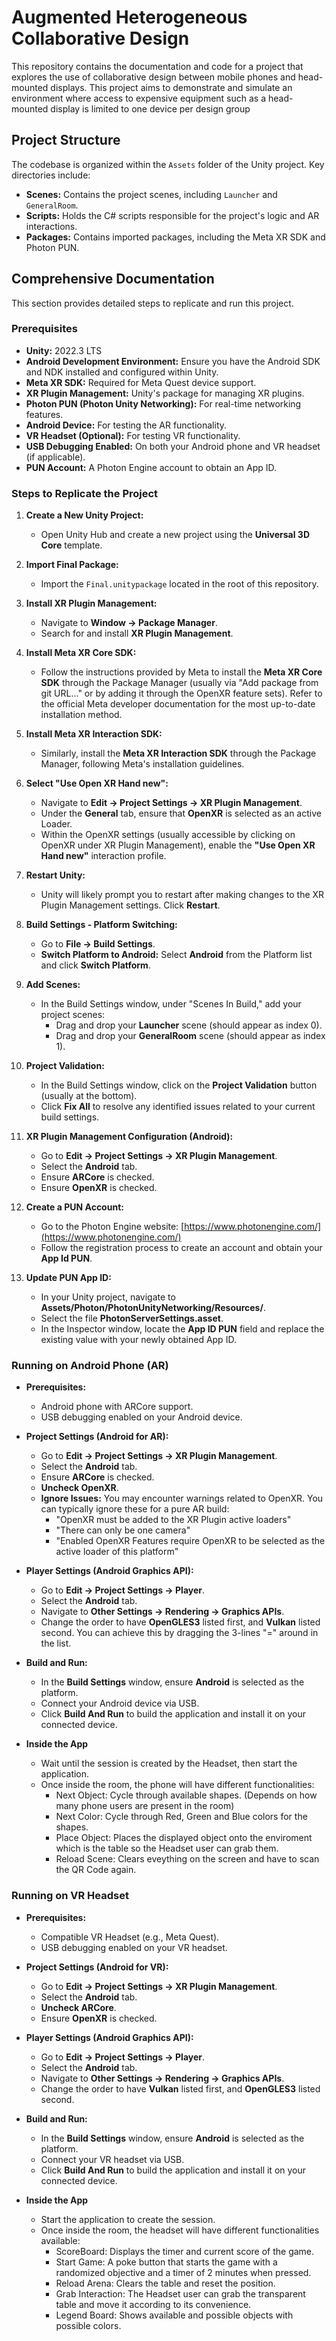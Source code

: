 # Augmented Heterogeneous Collaborative Design

This repository contains the documentation and code for a project that explores the use of collaborative design between mobile phones and head-mounted displays. This project aims to demonstrate and simulate an environment where access to expensive equipment such as a head-mounted display is limited to one device per design group
## Project Structure

The codebase is organized within the `Assets` folder of the Unity project. Key directories include:

* **Scenes:** Contains the project scenes, including `Launcher` and `GeneralRoom`.
* **Scripts:** Holds the C# scripts responsible for the project's logic and AR interactions.
* **Packages:** Contains imported packages, including the Meta XR SDK and Photon PUN.

## Comprehensive Documentation

This section provides detailed steps to replicate and run this project.

### Prerequisites

* **Unity:** 2022.3 LTS
* **Android Development Environment:** Ensure you have the Android SDK and NDK installed and configured within Unity.
* **Meta XR SDK:** Required for Meta Quest device support.
* **XR Plugin Management:** Unity's package for managing XR plugins.
* **Photon PUN (Photon Unity Networking):** For real-time networking features.
* **Android Device:** For testing the AR functionality.
* **VR Headset (Optional):** For testing VR functionality.
* **USB Debugging Enabled:** On both your Android phone and VR headset (if applicable).
* **PUN Account:** A Photon Engine account to obtain an App ID.

### Steps to Replicate the Project

1.  **Create a New Unity Project:**
    * Open Unity Hub and create a new project using the **Universal 3D Core** template.

2.  **Import Final Package:**
    * Import the `Final.unitypackage` located in the root of this repository.

3.  **Install XR Plugin Management:**
    * Navigate to **Window -> Package Manager**.
    * Search for and install **XR Plugin Management**.

4.  **Install Meta XR Core SDK:**
    * Follow the instructions provided by Meta to install the **Meta XR Core SDK** through the Package Manager (usually via "Add package from git URL..." or by adding it through the OpenXR feature sets). Refer to the official Meta developer documentation for the most up-to-date installation method.

5.  **Install Meta XR Interaction SDK:**
    * Similarly, install the **Meta XR Interaction SDK** through the Package Manager, following Meta's installation guidelines.

6.  **Select "Use Open XR Hand new":**
    * Navigate to **Edit -> Project Settings -> XR Plugin Management**.
    * Under the **General** tab, ensure that **OpenXR** is selected as an active Loader.
    * Within the OpenXR settings (usually accessible by clicking on OpenXR under XR Plugin Management), enable the **"Use Open XR Hand new"** interaction profile.

7.  **Restart Unity:**
    * Unity will likely prompt you to restart after making changes to the XR Plugin Management settings. Click **Restart**.

8.  **Build Settings - Platform Switching:**
    * Go to **File -> Build Settings**.
    * **Switch Platform to Android:** Select **Android** from the Platform list and click **Switch Platform**.

9.  **Add Scenes:**
    * In the Build Settings window, under "Scenes In Build," add your project scenes:
        * Drag and drop your **Launcher** scene (should appear as index 0).
        * Drag and drop your **GeneralRoom** scene (should appear as index 1).

10. **Project Validation:**
    * In the Build Settings window, click on the **Project Validation** button (usually at the bottom).
    * Click **Fix All** to resolve any identified issues related to your current build settings.

11. **XR Plugin Management Configuration (Android):**
    * Go to **Edit -> Project Settings -> XR Plugin Management**.
    * Select the **Android** tab.
    * Ensure **ARCore** is checked.
    * Ensure **OpenXR** is checked.

12. **Create a PUN Account:**
    * Go to the Photon Engine website: [https://www.photonengine.com/](https://www.photonengine.com/)
    * Follow the registration process to create an account and obtain your **App Id PUN**.

13. **Update PUN App ID:**
    * In your Unity project, navigate to **Assets/Photon/PhotonUnityNetworking/Resources/**.
    * Select the file **PhotonServerSettings.asset**.
    * In the Inspector window, locate the **App ID PUN** field and replace the existing value with your newly obtained App ID.

### Running on Android Phone (AR)

* **Prerequisites:**
    * Android phone with ARCore support.
    * USB debugging enabled on your Android device.

* **Project Settings (Android for AR):**
    * Go to **Edit -> Project Settings -> XR Plugin Management**.
    * Select the **Android** tab.
    * Ensure **ARCore** is checked.
    * **Uncheck OpenXR**.
    * **Ignore Issues:** You may encounter warnings related to OpenXR. You can typically ignore these for a pure AR build:
        * "OpenXR must be added to the XR Plugin active loaders"
        * "There can only be one camera"
        * "Enabled OpenXR Features require OpenXR to be selected as the active loader of this platform"

* **Player Settings (Android Graphics API):**
    * Go to **Edit -> Project Settings -> Player**.
    * Select the **Android** tab.
    * Navigate to **Other Settings -> Rendering -> Graphics APIs**.
    * Change the order to have **OpenGLES3** listed first, and **Vulkan** listed second. You can achieve this by dragging the 3-lines "=" around in the list.

* **Build and Run:**
    * In the **Build Settings** window, ensure **Android** is selected as the platform.
    * Connect your Android device via USB.
    * Click **Build And Run** to build the application and install it on your connected device.

* **Inside the App**
    * Wait until the session is created by the Headset, then start the application.
    * Once inside the room, the phone will have different functionalities:
       * Next Object: Cycle through available shapes. (Depends on how many phone users are present in the room)
       * Next Color: Cycle through Red, Green and Blue colors for the shapes.
       * Place Object: Places the displayed object onto the enviroment which is the table so the Headset user can grab them.
       * Reload Scene: Clears eveything on the screen and have to scan the QR Code again. 


### Running on VR Headset

* **Prerequisites:**
    * Compatible VR Headset (e.g., Meta Quest).
    * USB debugging enabled on your VR headset.

* **Project Settings (Android for VR):**
    * Go to **Edit -> Project Settings -> XR Plugin Management**.
    * Select the **Android** tab.
    * **Uncheck ARCore**.
    * Ensure **OpenXR** is checked.

* **Player Settings (Android Graphics API):**
    * Go to **Edit -> Project Settings -> Player**.
    * Select the **Android** tab.
    * Navigate to **Other Settings -> Rendering -> Graphics APIs**.
    * Change the order to have **Vulkan** listed first, and **OpenGLES3** listed second.

* **Build and Run:**
    * In the **Build Settings** window, ensure **Android** is selected as the platform.
    * Connect your VR headset via USB.
    * Click **Build And Run** to build the application and install it on your connected device.

* **Inside the App**
    * Start the application to create the session.
    * Once inside the room, the headset will have different functionalities available:
       * ScoreBoard: Displays the timer and current score of the game.
       * Start Game: A poke button that starts the game with a randomized objective and a timer of 2 minutes when pressed.
       * Reload Arena: Clears the table and reset the position.
       * Grab Interaction: The Headset user can grab the transparent table and move it according to its convenience.
       * Legend Board: Shows available and possible objects with possible colors.

